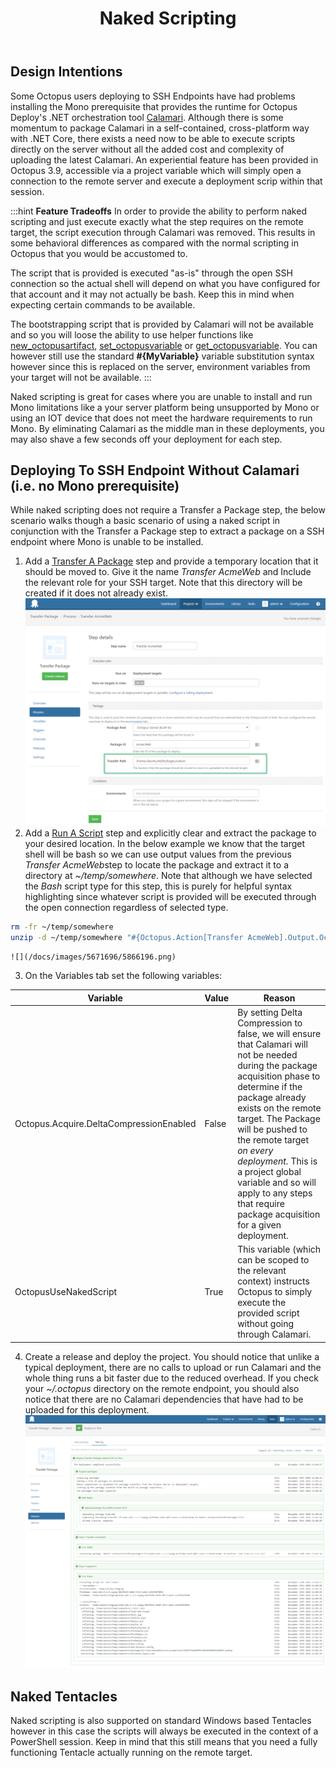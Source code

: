 ﻿---
title: Naked Scripting
position: 2
---


## Design Intentions


Some Octopus users deploying to SSH Endpoints have had problems installing the Mono prerequisite that provides the runtime for Octopus Deploy's .NET orchestration tool [Calamari](/docs/home/api-and-integration/calamari.md). Although there is some momentum to package Calamari in a self-contained, cross-platform way with .NET Core, there exists a need now to be able to execute scripts directly on the server without all the added cost and complexity of uploading the latest Calamari. An experiential feature has been provided in Octopus 3.9, accessible via a project variable which will simply open a connection to the remote server and execute a deployment scrip within that session.

:::hint
**Feature Tradeoffs**
In order to provide the ability to perform naked scripting and just execute exactly what the step requires on the remote target, the script execution through Calamari was removed. This results in some behavioral differences as compared with the normal scripting in Octopus that you would be accustomed to.


The script that is provided is executed "as-is" through the open SSH connection so the actual shell will depend on what you have configured for that account and it may not actually be bash. Keep this in mind when expecting certain commands to be available.


The bootstrapping script that is provided by Calamari will not be available and so you will loose the ability to use helper functions like [new\_octopusartifact](/docs/home/deploying-applications/artifacts.md), [set\_octopusvariable](/docs/home/deploying-applications/variables/output-variables.md) or [get\_octopusvariable](/docs/home/deploying-applications/custom-scripts.md). You can however still use the standard **#{MyVariable}** variable substitution syntax however since this is replaced on the server, environment variables from your target will not be available.
:::


Naked scripting is great for cases where you are unable to install and run Mono limitations like a your server platform being unsupported by Mono or using an IOT device that does not meet the hardware requirements to run Mono. By eliminating Calamari as the middle man in these deployments, you may also shave a few seconds off your deployment for each step.

## Deploying To SSH Endpoint Without Calamari (i.e. no Mono prerequisite)


While naked scripting does not require a Transfer a Package step, the below scenario walks though a basic scenario of using a naked script in conjunction with the Transfer a Package step to extract a package on a SSH endpoint where Mono is unable to be installed.

1. Add a [Transfer A Package](/docs/home/deploying-applications/deploying-packages/transfer-package.md) step and provide a temporary location that it should be moved to. Give it the name *Transfer AcmeWeb* and Include the relevant role for your SSH target. Note that this directory will be created if it does not already exist.
![](/docs/images/5671696/5866195.png)
2. Add a [Run A Script](/docs/home/deploying-applications/custom-scripts/standalone-scripts.md) step and explicitly clear and extract the package to your desired location. In the below example we know that the target shell will be bash so we can use output values from the previous *Transfer AcmeWeb*step to locate the package and extract it to a directory at *~/temp/somewhere*. Note that although we have selected the *Bash* script type for this step, this is purely for helpful syntax highlighting since whatever script is provided will be executed through the open connection regardless of selected type.

```bash
rm -fr ~/temp/somewhere
unzip -d ~/temp/somewhere "#{Octopus.Action[Transfer AcmeWeb].Output.Octopus.Action.Package.FilePath}"
```
    ![](/docs/images/5671696/5866196.png)
3. On the Variables tab set the following variables:

| Variable | Value | Reason |
| --- | --- | --- |
| Octopus.Acquire.DeltaCompressionEnabled | False | By setting Delta Compression to false, we will ensure that Calamari will not be needed during the package acquisition phase to determine if the package already exists on the remote target. The Package will be pushed to the remote target *on every deployment.* This is a project global variable and so will apply to any steps that require package acquisition for a given deployment. |
| OctopusUseNakedScript | True | This variable (which can be scoped to the relevant context) instructs Octopus to simply execute the provided script without going through Calamari. |
4. Create a release and deploy the project. You should notice that unlike a typical deployment, there are no calls to upload or run Calamari and the whole thing runs a bit faster due to the reduced overhead. If you check your *~/.octopus* directory on the remote endpoint, you should also notice that there are no Calamari dependencies that have had to be uploaded for this deployment.
![](/docs/images/5671696/5866197.png)


## Naked Tentacles


Naked scripting is also supported on standard Windows based Tentacles however in this case the scripts will always be executed in the context of a PowerShell session. Keep in mind that this still means that you need a fully functioning Tentacle actually running on the remote target.
